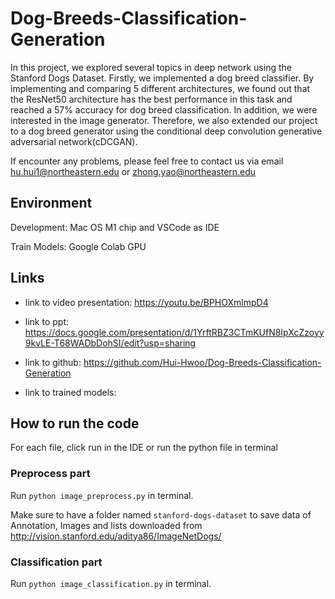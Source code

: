 # Dog-Breeds-Classification-Generation

In this project, we explored several topics in deep network using the Stanford Dogs Dataset. Firstly, we implemented a dog breed classifier. By implementing and comparing 5 different architectures, we found out that the ResNet50 architecture has the best performance in this task and reached a 57% accuracy for dog breed classification. In addition, we were interested in the image generator. Therefore, we also extended our project to a dog breed generator using the conditional deep convolution generative adversarial network(cDCGAN).

If encounter any problems, please feel free to contact us via email hu.hui1@northeastern.edu or zhong.yao@northeastern.edu

## Environment

Development: Mac OS M1 chip and VSCode as IDE

Train Models: Google Colab GPU

## Links

- link to video presentation: https://youtu.be/BPHOXmlmpD4

- link to ppt: https://docs.google.com/presentation/d/1YrftRBZ3CTmKUfN8IpXcZzoyy9kvLE-T68WADbDohSI/edit?usp=sharing

- link to github: https://github.com/Hui-Hwoo/Dog-Breeds-Classification-Generation

- link to trained models:

## How to run the code

For each file, click run in the IDE or run the python file in terminal

### Preprocess part

Run `python image_preprocess.py` in terminal.

Make sure to have a folder named `stanford-dogs-dataset` to save data of Annotation, Images and lists downloaded from http://vision.stanford.edu/aditya86/ImageNetDogs/

### Classification part

Run `python image_classification.py` in terminal.
